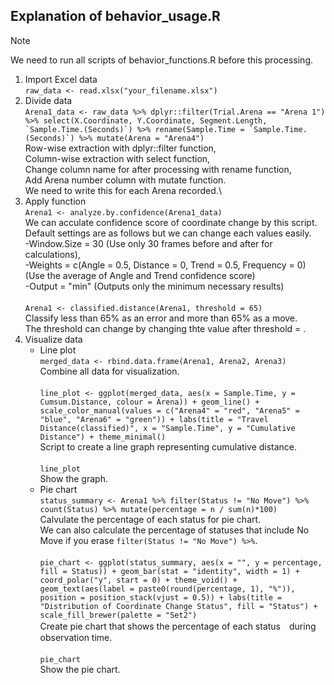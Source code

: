 ## Explanation of behavior_usage.R

>[!NOTE]
>We need to run all scripts of behavior_functions.R before this processing.
1. Import Excel data\
   ``raw_data <- read.xlsx("your_filename.xlsx")``
3. Divide data\
   ``Arena1_data <- raw_data %>%
  dplyr::filter(Trial.Arena == "Arena 1") %>%
  select(X.Coordinate, Y.Coordinate, Segment.Length, `Sample.Time.(Seconds)`) %>%
  rename(Sample.Time = `Sample.Time.(Seconds)`) %>%
  mutate(Arena = "Arena4")``\
Row-wise extraction with dplyr::filter function,\
Column-wise extraction with select function,\
Change column name for after processing with rename function,\
Add Arena number column with mutate function.\
We need to write this for each Arena recorded.\
5. Apply function\
``Arena1 <- analyze.by.confidence(Arena1_data)``\
We can acculate confidence score of coordinate change by this script.\
Default settings are as follows but we can change each values easily.\
-Window.Size = 30 (Use only 30 frames before and after for calculations),\
-Weights = c(Angle = 0.5, Distance = 0, Trend = 0.5, Frequency = 0) (Use the average of Angle and Trend confidence score)\
-Output = "min" (Outputs only the minimum necessary results)\
\
``Arena1 <- classified.distance(Arena1, threshold = 65)``\
Classify less than 65% as an error and more than 65% as a move.\
The threshold can change by changing thte value after threshold = .
6. Visualize data
   - Line plot\
``merged_data <- rbind.data.frame(Arena1, Arena2, Arena3)``\
Combine all data for visualization.\
\
``line_plot <- ggplot(merged_data, aes(x = Sample.Time, y = Cumsum.Distance, colour = Arena)) +
  geom_line() +
  scale_color_manual(values = c("Arena4" = "red", "Arena5" = "blue", "Arena6" = "green")) +
  labs(title = "Travel Distance(classified)", x = "Sample.Time", y = "Cumulative Distance") +
  theme_minimal()``\
Script to create a line graph representing cumulative distance.\
\
``line_plot``\
Show the graph.
   - Pie chart\
   ``status_summary <- Arena1 %>%
  filter(Status != "No Move") %>%
  count(Status) %>%
  mutate(percentage = n / sum(n)*100)``\
Calvulate the percentage of each status for pie chart.\
We can also calculate the percentage of statuses that include No Move if you erase `filter(Status != "No Move") %>%`.\
\
``pie_chart <- ggplot(status_summary, aes(x = "", y = percentage, fill = Status)) +
  geom_bar(stat = "identity", width = 1) +
  coord_polar("y", start = 0) +
  theme_void() +
  geom_text(aes(label = paste0(round(percentage, 1), "%")), 
            position = position_stack(vjust = 0.5)) +
  labs(title = "Distribution of Coordinate Change Status",
       fill = "Status") +
  scale_fill_brewer(palette = "Set2")``\
Create pie chart that shows the percentage of each status　during observation time.\
\
``pie_chart``\
Show  the pie chart.
